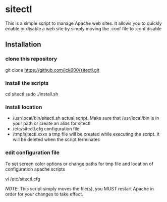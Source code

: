 # sitectl

This is a simple script to manage Apache web sites.  It allows you to quickly enable 
  or disable a web site by simply moving the .conf file to .conf.disable

## Installation

### clone this repository

  git clone https://github.com/jck000/sitectl.git

### install the scripts

  cd sitectl
  sudo ./install.sh

### install location 

* /usr/local/bin/sitectl.sh actual script.  Make sure that /usr/local/bin is in your path or create an alias for sitectl
* /etc/sitectl.cfg configuration file
* /tmp/sitectl.xxxx a tmp file will be created while executing the script.  It will be deleted when the script terminates


### edit configuration file

To set screen color options or change paths for tmp file and location of configuration apache scripts

  vi /etc/sitectl.cfg


*NOTE*:  This script simply moves the file(s), you MUST restart Apache in order for your changes to take effect.

